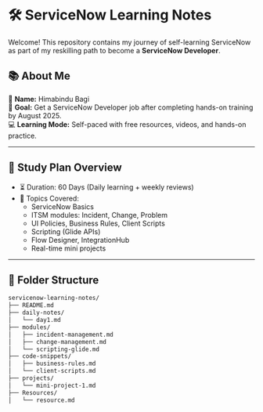 # 🛠️ ServiceNow Learning Notes

Welcome! This repository contains my journey of self-learning ServiceNow as part of my reskilling path to become a **ServiceNow Developer**.

## 📚 About Me
👤 **Name:** Himabindu Bagi  
🎯 **Goal:** Get a ServiceNow Developer job after completing hands-on training by August 2025.  
💻 **Learning Mode:** Self-paced with free resources, videos, and hands-on practice.  

---

## 📅 Study Plan Overview

- ⏳ Duration: 60 Days (Daily learning + weekly reviews)
- 📌 Topics Covered:
  - ServiceNow Basics
  - ITSM modules: Incident, Change, Problem
  - UI Policies, Business Rules, Client Scripts
  - Scripting (Glide APIs)
  - Flow Designer, IntegrationHub
  - Real-time mini projects

---

## 📁 Folder Structure

```bash
servicenow-learning-notes/
├── README.md
├── daily-notes/
│   └── day1.md
├── modules/
│   ├── incident-management.md
│   ├── change-management.md
│   └── scripting-glide.md
├── code-snippets/
│   ├── business-rules.md
│   └── client-scripts.md
├── projects/
│   └── mini-project-1.md
├── Resources/
│   └── resource.md

